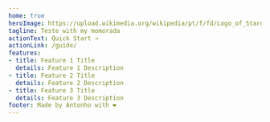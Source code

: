 ```yaml
---
home: true
heroImage: https://upload.wikimedia.org/wikipedia/pt/f/fd/Logo_of_Stardew_Valley.png
tagline: Teste with my momorada
actionText: Quick Start →
actionLink: /guide/
features:
- title: Feature 1 Title
  details: Feature 1 Description
- title: Feature 2 Title
  details: Feature 2 Description
- title: Feature 3 Title
  details: Feature 3 Description
footer: Made by Antonho with ❤️
---
```


